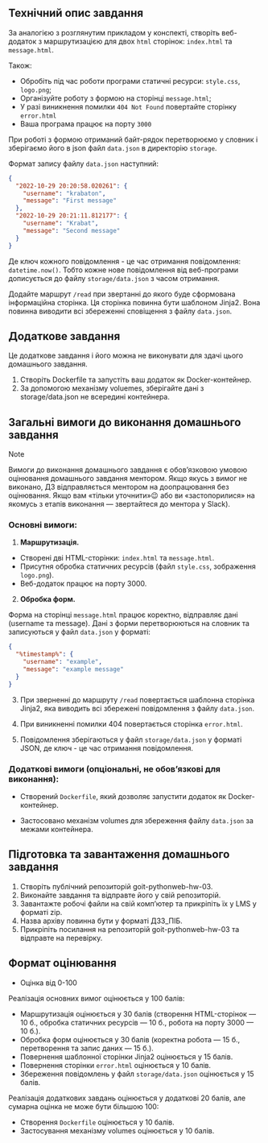## Технічний опис завдання

За аналогією з розглянутим прикладом у конспекті, створіть веб-додаток з
маршрутизацією для двох `html` сторінок: `index.html` та `message.html`.

Також:

- Обробіть під час роботи програми статичні ресурси: `style.css`, `logo.png`;
- Організуйте роботу з формою на сторінці `message.html`;
- У разі виникнення помилки `404 Not Found` повертайте сторінку `error.html`
- Ваша програма працює на порту `3000`

При роботі з формою отриманий байт-рядок перетворюємо у словник і зберігаємо
його в json файл `data.json` в директорію `storage`.

Формат запису файлу `data.json` наступний:

```json
{
  "2022-10-29 20:20:58.020261": {
    "username": "krabaton",
    "message": "First message"
  },
  "2022-10-29 20:21:11.812177": {
    "username": "Krabat",
    "message": "Second message"
  }
}
```

Де ключ кожного повідомлення - це час отримання повідомлення: `datetime.now()`.
Тобто кожне нове повідомлення від веб-програми дописується до файлу
`storage/data.json` з часом отримання.

Додайте маршрут `/read` при звертанні до якого буде сформована інформаційна
сторінка. Ця сторінка повинна бути шаблоном Jinja2. Вона повинна виводити всі
збереженні сповіщення з файлу `data.json`.

## Додаткове завдання

Це додаткове завдання і його можна не виконувати для здачі цього домашнього
завдання.

1. Створіть Dockerfile та запустіть ваш додаток як Docker-контейнер.
2. За допомогою механізму voluemes, зберігайте дані з storage/data.json не
   всередині контейнера.

## Загальні вимоги до виконання домашнього завдання

> [!NOTE]
>
> Вимоги до виконання домашнього завдання є обов’язковою умовою оцінювання
> домашнього завдання ментором. Якщо якусь з вимог не виконано, ДЗ
> відправляється ментором на доопрацювання без оцінювання. Якщо вам «тільки
> уточнити»😉 або ви «застопорилися» на якомусь з етапів виконання — звертайтеся
> до ментора у Slack).

### Основні вимоги:

1. **Маршрутизація.**

- Створені дві HTML-сторінки: `index.html` та `message.html`.
- Присутня обробка статичних ресурсів (файл `style.css`, зображення `logo.png`).
- Веб-додаток працює на порту 3000.

2. **Обробка форм.**

Форма на сторінці `message.html` працює коректно, відправляє дані (username та
message). Дані з форми перетворюються на словник та записуються у файл
`data.json` у форматі:

```json
{
  "%timestamp%": {
    "username": "example",
    "message": "example message"
  }
}
```

3. При зверненні до маршруту `/read` повертається шаблонна сторінка Jinja2, яка
   виводить всі збережені повідомлення з файлу `data.json`.

4. При виникненні помилки 404 повертається сторінка `error.html`.

5. Повідомлення зберігаються у файл `storage/data.json` у форматі JSON, де
   ключ - це час отримання повідомлення.

### Додаткові вимоги (опціональні, не обов’язкові для виконання):

- Створений `Dockerfile`, який дозволяє запустити додаток як Docker-контейнер.

- Застосовано механізм volumes для збереження файлу `data.json` за межами
  контейнера.

## Підготовка та завантаження домашнього завдання

1. Створіть публічний репозиторій goit-pythonweb-hw-03.
2. Виконайте завдання та відправте його у свій репозиторій.
3. Завантажте робочі файли на свій комп’ютер та прикріпіть їх у LMS у форматі
   zip.
4. Назва архіву повинна бути у форматі ДЗ3_ПІБ.
5. Прикріпіть посилання на репозиторій goit-pythonweb-hw-03 та відправте на
   перевірку.

## Формат оцінювання

- Оцiнка вiд 0-100

Реалізація основних вимог оцінюється у 100 балів:

- Маршрутизація оцінюється у 30 балів (створення HTML-сторінок — 10 б., обробка
  статичних ресурсів — 10 б., робота на порту 3000 — 10 б.).
- Обробка форм оцінюється у 30 балів (коректна робота — 15 б., перетворення та
  запис даних — 15 б.).
- Повернення шаблонної сторінки Jinja2 оцінюється у 15 балів.
- Повернення сторінки `error.html` оцінюється у 10 балів.
- Збереження повідомлень у файл `storage/data.json` оцінюється у 15 балів.

Реалізація додаткових завдань оцінюється у додаткові 20 балів, але сумарна
оцінка не може бути більшою 100:

- Створення `Dockerfile` оцінюється у 10 балів.
- Застосування механізму volumes оцінюється у 10 балів.
